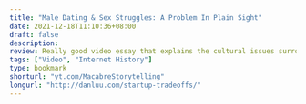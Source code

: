 ```yaml
---
title: "Male Dating & Sex Struggles: A Problem In Plain Sight"
date: 2021-12-18T11:10:36+08:00
draft: false
description:
review: Really good video essay that explains the cultural issues surrounding the explosion in incels.
tags: ["Video", "Internet History"]
type: bookmark
shorturl: "yt.com/MacabreStorytelling"
longurl: "http://danluu.com/startup-tradeoffs/"
---
```


